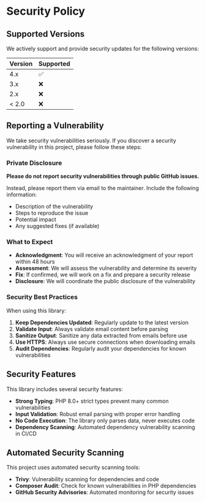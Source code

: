 # Security Policy

## Supported Versions

We actively support and provide security updates for the following versions:

| Version | Supported          |
| ------- | ------------------ |
| 4.x     | :white_check_mark: |
| 3.x     | :x:                |
| 2.x     | :x:                |
| < 2.0   | :x:                |

## Reporting a Vulnerability

We take security vulnerabilities seriously. If you discover a security vulnerability in this project, please follow these steps:

### Private Disclosure

**Please do not report security vulnerabilities through public GitHub issues.**

Instead, please report them via email to the maintainer. Include the following information:

- Description of the vulnerability
- Steps to reproduce the issue
- Potential impact
- Any suggested fixes (if available)

### What to Expect

- **Acknowledgment**: You will receive an acknowledgment of your report within 48 hours
- **Assessment**: We will assess the vulnerability and determine its severity
- **Fix**: If confirmed, we will work on a fix and prepare a security release
- **Disclosure**: We will coordinate the public disclosure of the vulnerability

### Security Best Practices

When using this library:

1. **Keep Dependencies Updated**: Regularly update to the latest version
2. **Validate Input**: Always validate email content before parsing
3. **Sanitize Output**: Sanitize any data extracted from emails before use
4. **Use HTTPS**: Always use secure connections when downloading emails
5. **Audit Dependencies**: Regularly audit your dependencies for known vulnerabilities

## Security Features

This library includes several security features:

- **Strong Typing**: PHP 8.0+ strict types prevent many common vulnerabilities
- **Input Validation**: Robust email parsing with proper error handling  
- **No Code Execution**: The library only parses data, never executes code
- **Dependency Scanning**: Automated dependency vulnerability scanning in CI/CD

## Automated Security Scanning

This project uses automated security scanning tools:

- **Trivy**: Vulnerability scanning for dependencies and code
- **Composer Audit**: Check for known vulnerabilities in PHP dependencies
- **GitHub Security Advisories**: Automated monitoring for security issues